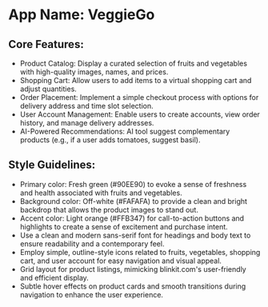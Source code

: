 # **App Name**: VeggieGo

## Core Features:

- Product Catalog: Display a curated selection of fruits and vegetables with high-quality images, names, and prices.
- Shopping Cart: Allow users to add items to a virtual shopping cart and adjust quantities.
- Order Placement: Implement a simple checkout process with options for delivery address and time slot selection.
- User Account Management: Enable users to create accounts, view order history, and manage delivery addresses.
- AI-Powered Recommendations: AI tool suggest complementary products (e.g., if a user adds tomatoes, suggest basil).

## Style Guidelines:

- Primary color: Fresh green (#90EE90) to evoke a sense of freshness and health associated with fruits and vegetables.
- Background color: Off-white (#FAFAFA) to provide a clean and bright backdrop that allows the product images to stand out.
- Accent color: Light orange (#FFB347) for call-to-action buttons and highlights to create a sense of excitement and purchase intent.
- Use a clean and modern sans-serif font for headings and body text to ensure readability and a contemporary feel.
- Employ simple, outline-style icons related to fruits, vegetables, shopping cart, and user account for easy navigation and visual appeal.
- Grid layout for product listings, mimicking blinkit.com's user-friendly and efficient display.
- Subtle hover effects on product cards and smooth transitions during navigation to enhance the user experience.